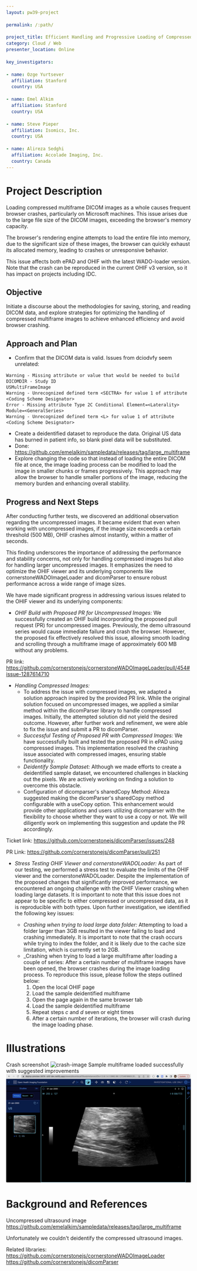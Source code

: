 ```yaml
---
layout: pw39-project

permalink: /:path/

project_title: Efficient Handling and Progressive Loading of Compressed Multiframe DICOM Images
category: Cloud / Web
presenter_location: Online

key_investigators:

- name: Ozge Yurtsever
  affiliation: Stanford
  country: USA

- name: Emel Alkim
  affiliation: Stanford
  country: USA

- name: Steve Pieper
  affiliation: Isomics, Inc.
  country: USA

- name: Alireza Sedghi
  affiliation: Accolade Imaging, Inc.
  country: Canada
---
```


# Project Description

<!-- Add a short paragraph describing the project. -->

Loading compressed multiframe DICOM images as a whole causes frequent browser crashes, particularly on Microsoft machines. This issue arises due to the large file size of the DICOM images, exceeding the browser's memory capacity.

The browser's rendering engine attempts to load the entire file into memory, due to the significant size of these images, the browser can quickly exhaust its allocated memory, leading to crashes or unresponsive behavior.

This issue affects both ePAD and OHIF with the latest WADO-loader version.  Note that the crash can be reproduced in the current OHIF v3 version, so it has impact on projects including IDC.

## Objective

<!-- Describe here WHAT you would like to achieve (what you will have as end result). -->

Initiate a discourse about the methodologies for saving, storing, and reading DICOM data, and explore strategies for optimizing the handling of compressed multiframe images to achieve enhanced efficiency and avoid browser crashing.



## Approach and Plan

<!-- Describe here HOW you would like to achieve the objectives stated above. -->
* Confirm that the DICOM data is valid.  Issues from dciodvfy seem unrelated:
```
Warning - Missing attribute or value that would be needed to build DICOMDIR - Study ID
USMultiFrameImage
Warning - Unrecognized defined term <SECTRA> for value 1 of attribute <Coding Scheme Designator>
Error - Missing attribute Type 2C Conditional Element=<Laterality> Module=<GeneralSeries>
Warning - Unrecognized defined term <L> for value 1 of attribute <Coding Scheme Designator>
```
* Create a deidentified dataset to reproduce the data.  Original US data has burned in patient info, so blank pixel data will be substituted.
*  Done: https://github.com/emelalkim/sampledata/releases/tag/large_multiframe
* Explore changing the code so that instead of loading the entire DICOM file at once, the image loading process can be modified to load the image in smaller chunks or frames progressively. This approach may allow the browser to handle smaller portions of the image, reducing the memory burden and enhancing overall stability.

## Progress and Next Steps

<!-- Update this section as you make progress, describing of what you have ACTUALLY DONE.
     If there are specific steps that you could not complete then you can describe them here, too. -->

After conducting further tests, we discovered an additional observation regarding the uncompressed images. It became evident that even when working with uncompressed images, if the image size exceeds a certain threshold (500 MB), OHIF crashes almost instantly, within a matter of seconds.

This finding underscores the importance of addressing the performance and stability concerns, not only for handling compressed images but also for handling larger uncompressed images. It emphasizes the need to optimize the OHIF viewer and its underlying components like cornerstoneWADOImageLoader and dicomParser to ensure robust performance across a wide range of image sizes.

We have made significant progress in addressing various issues related to the OHIF viewer and its underlying components:

* _OHIF Build with Proposed PR for Uncompressed Images:_ We successfully created an OHIF build incorporating the proposed pull request (PR) for uncompressed images. Previously, the demo ultrasound series would cause immediate failure and crash the browser. However, the proposed fix effectively resolved this issue, allowing smooth loading and scrolling through a multiframe image of approximately 600 MB without any problems.

PR link: <https://github.com/cornerstonejs/cornerstoneWADOImageLoader/pull/454#issue-1287614710>

* _Handling Compressed Images:_
    * To address the issue with compressed images, we adapted a solution approach inspired by the provided PR link. While the original solution focused on uncompressed images, we applied a similar method within the dicomParser library to handle compressed images. Initially, the attempted solution did not yield the desired outcome. However, after further work and refinement, we were able to fix the issue and submit a PR to dicomParser.
    * _Successful Testing of Proposed PR with Compressed Images:_ We have successfully built and tested the proposed PR in ePAD using compressed images. This implementation resolved the crashing issue associated with compressed images, ensuring stable functionality.
    * _Deidentify Sample Dataset:_ Although we made efforts to create a deidentified sample dataset, we encountered challenges in blacking out the pixels. We are actively working on finding a solution to overcome this obstacle.
    * Configuration of dicomparser's sharedCopy Method: Alireza suggested making the dicomParser's sharedCopy method configurable with a useCopy option. This enhancement would provide other applications and users utilizing dicomparser with the flexibility to choose whether they want to use a copy or not. We will diligently work on implementing this suggestion and update the PR accordingly.

Ticket link: <https://github.com/cornerstonejs/dicomParser/issues/248>

PR Link: <https://github.com/cornerstonejs/dicomParser/pull/251>

* _Stress Testing OHIF Viewer and cornerstoneWADOLoader:_ As part of our testing, we performed a stress test to evaluate the limits of the OHIF viewer and the cornerstoneWADOLoader. Despite the implementation of the proposed changes that significantly improved performance, we encountered an ongoing challenge with the OHIF Viewer crashing when loading large datasets. It is important to note that this issue does not appear to be specific to either compressed or uncompressed data, as it is reproducible with both types. Upon further investigation, we identified the following key issues:

  * _Crashing when trying to load large data folder:_ Attempting to load a folder larger than 3GB resulted in the viewer failing to load and crashing immediately. It is important to note that the crash occurs while trying to index the folder, and it is likely due to the cache size limitation, which is currently set to 2GB.
  * _Crashing when trying to load a large multiframe after loading a couple of series: After a certain number of multiframe images have been opened, the browser crashes during the image loading process. To reproduce this issue, please follow the steps outlined below:
    1. Open the local OHIF page
    2. Load the sample deidentified multiframe
    3. Open the page again in the same browser tab
    4. Load the sample deidentified multiframe
    5. Repeat steps _c_ and _d_ seven or eight times
    6. After a certain number of iterations, the browser will crash during the image loading phase.

# Illustrations

<!-- Add pictures and links to videos that demonstrate what has been accomplished. -->

Crash screenshot ![crash-image](https://github.com/NA-MIC/ProjectWeek/assets/9955081/9f80cbd7-cfa7-4c54-934c-9d165fe38e1a)
Sample multiframe loaded successfully with suggested improvements ![multiframe-uncompressed](multiframe_uncompressed.png)

# Background and References

<!-- If you developed any software, include link to the source code repository.
     If possible, also add links to sample data, and to any relevant publications. -->

Uncompressed ultrasound image <https://github.com/emelalkim/sampledata/releases/tag/large_multiframe>

Unfortunately we couldn't deidentify the compressed ultrasound images.

Related libraries:
<https://github.com/cornerstonejs/cornerstoneWADOImageLoader>
<https://github.com/cornerstonejs/dicomParser>
